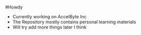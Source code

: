 #Howdy

- Currently working on AccelByte Inc
- The Repository mostly contains personal learning materials
- Will try add more things later I think
